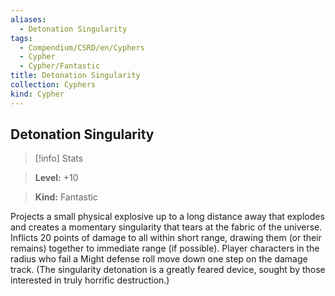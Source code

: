 ```yaml
---
aliases:
  - Detonation Singularity
tags:
  - Compendium/CSRD/en/Cyphers
  - Cypher
  - Cypher/Fantastic
title: Detonation Singularity
collection: Cyphers
kind: Cypher
---
```

## Detonation Singularity    
>[!info] Stats    
> **Level:** +10    
> **Kind:** Fantastic  
    
Projects a small physical explosive up to a long distance away that explodes and creates a momentary singularity that tears at the fabric of the universe. Inflicts 20 points of damage to all within short range, drawing them (or their remains) together to immediate range (if possible). Player characters in the radius who fail a Might defense roll move down one step on the damage track. (The singularity detonation is a greatly feared device, sought by those interested in truly horrific destruction.)